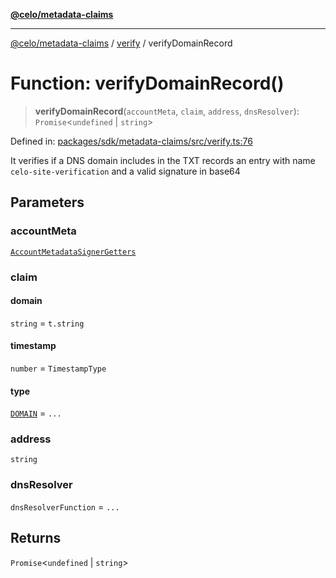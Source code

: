 [**@celo/metadata-claims**](../../README.md)

***

[@celo/metadata-claims](../../README.md) / [verify](../README.md) / verifyDomainRecord

# Function: verifyDomainRecord()

> **verifyDomainRecord**(`accountMeta`, `claim`, `address`, `dnsResolver`): `Promise`\<`undefined` \| `string`\>

Defined in: [packages/sdk/metadata-claims/src/verify.ts:76](https://github.com/celo-org/developer-tooling/blob/master/packages/sdk/metadata-claims/src/verify.ts#L76)

It verifies if a DNS domain includes in the TXT records an entry with name
`celo-site-verification` and a valid signature in base64

## Parameters

### accountMeta

[`AccountMetadataSignerGetters`](../../types/type-aliases/AccountMetadataSignerGetters.md)

### claim

#### domain

`string` = `t.string`

#### timestamp

`number` = `TimestampType`

#### type

[`DOMAIN`](../../types/enumerations/ClaimTypes.md#domain) = `...`

### address

`string`

### dnsResolver

`dnsResolverFunction` = `...`

## Returns

`Promise`\<`undefined` \| `string`\>
